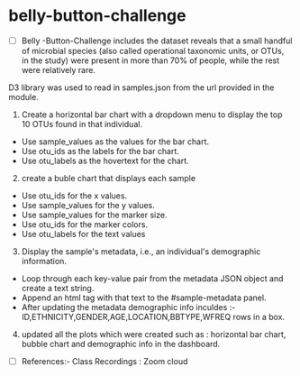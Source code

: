 # belly-button-challenge

* [ ] Belly -Button-Challenge includes the dataset reveals that a small handful of microbial species (also called operational taxonomic units, or OTUs, in the study) were present in more than 70% of people, while the rest were relatively rare.

D3 library was used to read in samples.json from the url provided in the module.

1. Create a horizontal bar chart with a dropdown menu to display the top 10 OTUs found in that individual.

* Use sample_values as the values for the bar chart.
* Use otu_ids as the labels for the bar chart.
* Use otu_labels as the hovertext for the chart.

2. create a buble chart that displays each sample

* Use otu_ids for the x values.
* Use sample_values for the y values.
* Use sample_values for the marker size.
* Use otu_ids for the marker colors.
* Use otu_labels for the text values

3. Display the sample's metadata, i.e., an individual's demographic information.

* Loop through each key-value pair from the metadata JSON object and create a text string.
* Append an html tag with that text to the #sample-metadata panel.
* After updating the metadata demographic info inculdes :- ID,ETHNICITY,GENDER,AGE,LOCATION,BBTYPE,WFREQ rows in a box.

4. updated all the plots which were created such as : horizontal  bar chart, bubble chart and demographic info in the dashboard.

* [ ] References:- Class Recordings : Zoom cloud
